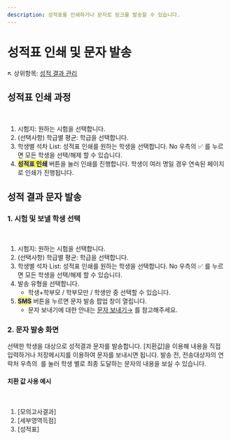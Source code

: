 ```yaml
---
description: 성적표를 인쇄하거나 문자로 링크를 발송할 수 있습니다.
---
```


# 성적표 인쇄 및 문자 발송

↖ 상위항목: [성적 결과 관리](./)

## 성적표 인쇄 과정

<figure><img src="../../.gitbook/assets/성적표 인쇄.png" alt=""><figcaption></figcaption></figure>

1. 시험지: 원하는 시험을 선택합니다.
2. (선택사항) 학급별 평균: 학급을 선택합니다.
3. 학생별 석차 List: 성적표 인쇄를 원하는 학생을 선택합니다. No 우측의 ✅ 를 누르면 모든 학생을 선택/해제 할 수 있습니다.
4. <mark style="color:blue;">**성적표 인쇄**</mark> 버튼을 눌러 인쇄를 진행합니다. 학생이 여러 명일 경우 연속된 페이지로 인쇄가 진행됩니다.

## 성적 결과 문자 발송

### 1. 시험 및 보낼 학생 선택

<figure><img src="../../.gitbook/assets/성적문자발송-1.png" alt=""><figcaption></figcaption></figure>

1. 시험지: 원하는 시험을 선택합니다.
2. (선택사항) 학급별 평균: 학급을 선택합니다.
3. 학생별 석차 List: 성적표 인쇄를 원하는 학생을 선택합니다. No 우측의 ✅ 를 누르면 모든 학생을 선택/해제 할 수 있습니다.
4. 발송 유형을 선택합니다.
   * 학생+학부모 / 학부모만 / 학생만 중 선택할 수 있습니다.
5. <mark style="color:blue;">**SMS**</mark> 버튼을 누르면 문자 발송 팝업 창이 열립니다.
   * 문자 보내기에 대한 안내는 [문자 보내기→](../../get-started/send-msg/) 를 참고해주세요.&#x20;

### 2. 문자 발송 화면

선택한 학생을 대상으로 성적결과 문자를 발송합니다. \[치환값]을 이용해 내용을 직접 입력하거나 저장메시지를 이용하여 문자를 보내시면 됩니다. 발송 전, 전송대상자의 연락처 우측의 <img src="../../.gitbook/assets/btn_미리보기.png" alt="" data-size="line"> 를 눌러 학생 별로 최종 도달하는 문자의 내용을 보실 수 있습니다.

#### 치환 값 사용 예시

<figure><img src="../../.gitbook/assets/성적표발송 치환값.png" alt=""><figcaption></figcaption></figure>

1. \[모의고사결과]
2. \[세부영역득점]
3. \[성적표]
